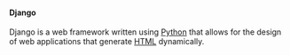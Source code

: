 #### Django

Django is a web framework written using [Python](/wiki/Python) that allows for the design of web applications that generate [HTML](/wiki/HTML) dynamically.
